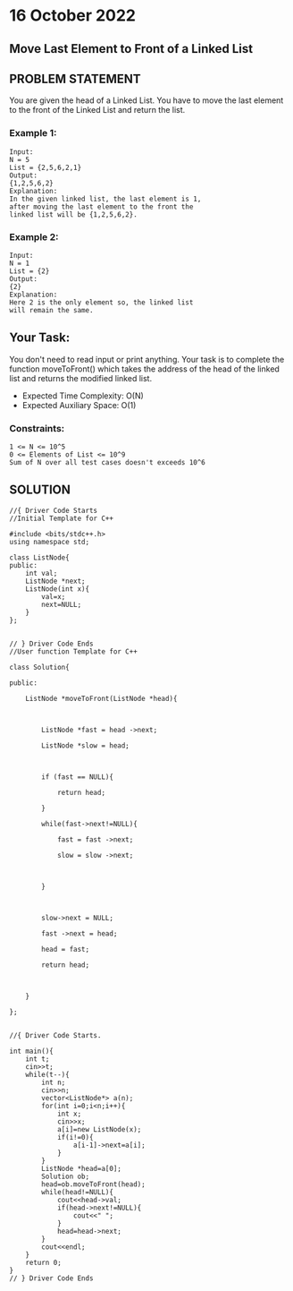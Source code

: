 # 16 October 2022

## Move Last Element to Front of a Linked List

## PROBLEM STATEMENT

You are given the head of a Linked List. You have to move the last element to the front of the Linked List and return the list.

### Example 1:

```
Input:
N = 5
List = {2,5,6,2,1}
Output:
{1,2,5,6,2}
Explanation:
In the given linked list, the last element is 1,
after moving the last element to the front the
linked list will be {1,2,5,6,2}.
```

### Example 2:
```
Input:
N = 1
List = {2}
Output:
{2}
Explanation:
Here 2 is the only element so, the linked list
will remain the same.
```

## Your Task:

You don't need to read input or print anything. Your task is to complete the function moveToFront() which takes the address of the head of the linked list and returns the modified linked list.

 

- Expected Time Complexity: O(N)
- Expected Auxiliary Space: O(1)

 

### Constraints:
```
1 <= N <= 10^5
0 <= Elements of List <= 10^9
Sum of N over all test cases doesn't exceeds 10^6
```


## SOLUTION
```
//{ Driver Code Starts
//Initial Template for C++

#include <bits/stdc++.h>
using namespace std;

class ListNode{
public:
    int val;
    ListNode *next;
    ListNode(int x){
        val=x;
        next=NULL;
    }
};


// } Driver Code Ends
//User function Template for C++

class Solution{

public:

    ListNode *moveToFront(ListNode *head){

        

        ListNode *fast = head ->next;

        ListNode *slow = head;

        

        if (fast == NULL){

            return head;

        }

        while(fast->next!=NULL){

            fast = fast ->next;

            slow = slow ->next;

            

        }

    

        slow->next = NULL;

        fast ->next = head;

        head = fast;

        return head;

        

    }

};


//{ Driver Code Starts.

int main(){
    int t;
    cin>>t;
    while(t--){
        int n;
        cin>>n;
        vector<ListNode*> a(n);
        for(int i=0;i<n;i++){
            int x;
            cin>>x;
            a[i]=new ListNode(x);
            if(i!=0){
                a[i-1]->next=a[i];
            }
        }
        ListNode *head=a[0];
        Solution ob;
        head=ob.moveToFront(head);
        while(head!=NULL){
            cout<<head->val;
            if(head->next!=NULL){
                cout<<" ";
            }
            head=head->next;
        }
        cout<<endl;
    }
    return 0;
}
// } Driver Code Ends
```
